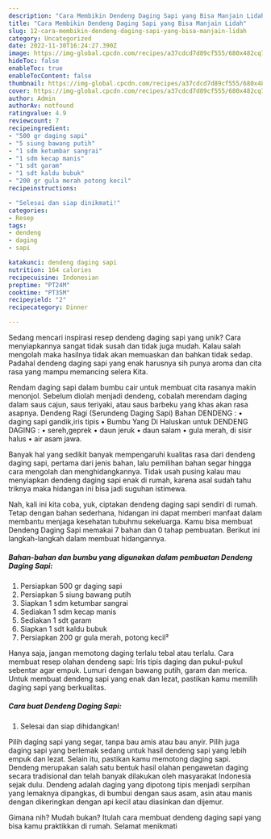 ```yaml
---
description: "Cara Membikin Dendeng Daging Sapi yang Bisa Manjain Lidah"
title: "Cara Membikin Dendeng Daging Sapi yang Bisa Manjain Lidah"
slug: 12-cara-membikin-dendeng-daging-sapi-yang-bisa-manjain-lidah
category: Uncategorized
date: 2022-11-30T16:24:27.390Z
image: https://img-global.cpcdn.com/recipes/a37cdcd7d89cf555/680x482cq70/dendeng-daging-sapi-foto-resep-utama.jpg
hideToc: false
enableToc: true
enableTocContent: false
thumbnail: https://img-global.cpcdn.com/recipes/a37cdcd7d89cf555/680x482cq70/dendeng-daging-sapi-foto-resep-utama.jpg
cover: https://img-global.cpcdn.com/recipes/a37cdcd7d89cf555/680x482cq70/dendeng-daging-sapi-foto-resep-utama.jpg
author: Admin
authorAv: notfound
ratingvalue: 4.9
reviewcount: 7
recipeingredient:
- "500 gr daging sapi"
- "5 siung bawang putih"
- "1 sdm ketumbar sangrai"
- "1 sdm kecap manis"
- "1 sdt garam"
- "1 sdt kaldu bubuk"
- "200 gr gula merah potong kecil"
recipeinstructions:

- "Selesai dan siap dinikmati!"
categories:
- Resep
tags:
- dendeng
- daging
- sapi

katakunci: dendeng daging sapi 
nutrition: 164 calories
recipecuisine: Indonesian
preptime: "PT24M"
cooktime: "PT35M"
recipeyield: "2"
recipecategory: Dinner

---
```





Sedang mencari inspirasi resep dendeng daging sapi yang unik? Cara menyiapkannya sangat tidak susah dan tidak juga mudah. Kalau salah mengolah maka hasilnya tidak akan memuaskan dan bahkan tidak sedap. Padahal dendeng daging sapi yang enak harusnya sih punya aroma dan cita rasa yang mampu memancing selera Kita.





Rendam daging sapi dalam bumbu cair untuk membuat cita rasanya makin menonjol. Sebelum diolah menjadi dendeng, cobalah merendam daging dalam saus cajun, saus teriyaki, atau saus barbeku yang khas akan rasa asapnya. Dendeng Ragi (Serundeng Daging Sapi) Bahan DENDENG : • daging sapi gandik,iris tipis • Bumbu Yang Di Haluskan untuk DENDENG DAGING : • sereh,geprek • daun jeruk • daun salam • gula merah, di sisir halus • air asam jawa.

Banyak hal yang sedikit banyak mempengaruhi kualitas rasa dari dendeng daging sapi, pertama dari jenis bahan, lalu pemilihan bahan segar hingga cara mengolah dan menghidangkannya. Tidak usah pusing kalau mau menyiapkan dendeng daging sapi enak di rumah, karena asal sudah tahu triknya maka hidangan ini bisa jadi suguhan istimewa.






Nah, kali ini kita coba, yuk, ciptakan dendeng daging sapi sendiri di rumah. Tetap dengan bahan sederhana, hidangan ini dapat memberi manfaat dalam membantu menjaga kesehatan tubuhmu sekeluarga. Kamu bisa membuat Dendeng Daging Sapi memakai 7 bahan dan 0 tahap pembuatan. Berikut ini langkah-langkah dalam membuat hidangannya.

<!--inarticleads1-->

##### Bahan-bahan dan bumbu yang digunakan dalam pembuatan Dendeng Daging Sapi:

1. Persiapkan 500 gr daging sapi
1. Persiapkan 5 siung bawang putih
1. Siapkan 1 sdm ketumbar sangrai
1. Sediakan 1 sdm kecap manis
1. Sediakan 1 sdt garam
1. Siapkan 1 sdt kaldu bubuk
1. Persiapkan 200 gr gula merah, potong kecil²


Hanya saja, jangan memotong daging terlalu tebal atau terlalu. Cara membuat resep olahan dendeng sapi: Iris tipis daging dan pukul-pukul sebentar agar empuk. Lumuri dengan bawang putih, garam dan merica. Untuk membuat dendeng sapi yang enak dan lezat, pastikan kamu memilih daging sapi yang berkualitas. 

<!--inarticleads2-->

##### Cara buat Dendeng Daging Sapi:


1. Selesai dan siap dihidangkan!

Pilih daging sapi yang segar, tanpa bau amis atau bau anyir. Pilih juga daging sapi yang berlemak sedang untuk hasil dendeng sapi yang lebih empuk dan lezat. Selain itu, pastikan kamu memotong daging sapi. Dendeng merupakan salah satu bentuk hasil olahan pengawetan daging secara tradisional dan telah banyak dilakukan oleh masyarakat Indonesia sejak dulu. Dendeng adalah daging yang dipotong tipis menjadi serpihan yang lemaknya dipangkas, di bumbui dengan saus asam, asin atau manis dengan dikeringkan dengan api kecil atau diasinkan dan dijemur. 

Gimana nih? Mudah bukan? Itulah cara membuat dendeng daging sapi yang bisa kamu praktikkan di rumah. Selamat menikmati
